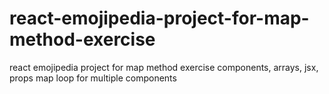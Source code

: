 # react-emojipedia-project-for-map-method-exercise
react emojipedia project for map method exercise components, arrays, jsx, props map loop for multiple components
